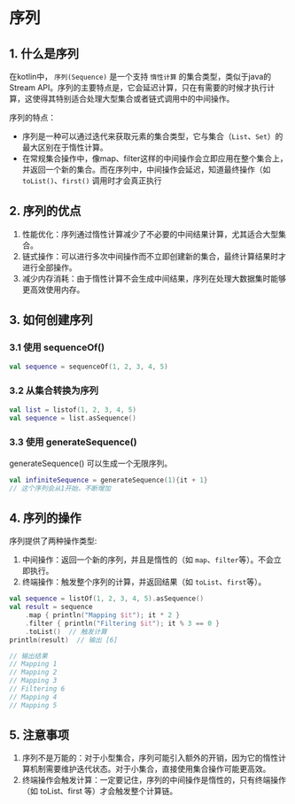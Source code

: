 # 序列

## 1. 什么是序列

在kotlin中， `序列(Sequence)` 是一个支持 `惰性计算` 的集合类型，类似于java的Stream API。序列的主要特点是，它会延迟计算，只在有需要的时候才执行计算，这使得其特别适合处理大型集合或者链式调用中的中间操作。

序列的特点：
- 序列是一种可以通过迭代来获取元素的集合类型，它与集合（`List`、`Set`）的最大区别在于惰性计算。
- 在常规集合操作中，像map、filter这样的中间操作会立即应用在整个集合上，并返回一个新的集合。而在序列中，中间操作会延迟，知道最终操作（如 `toList()`、`first()` 调用时才会真正执行

## 2. 序列的优点

1. 性能优化：序列通过惰性计算减少了不必要的中间结果计算，尤其适合大型集合。
2. 链式操作：可以进行多次中间操作而不立即创建新的集合，最终计算结果时才进行全部操作。
3. 减少内存消耗：由于惰性计算不会生成中间结果，序列在处理大数据集时能够更高效使用内存。

## 3. 如何创建序列

### 3.1 使用 sequenceOf()

``` kotlin
val sequence = sequenceOf(1, 2, 3, 4, 5)
```

### 3.2 从集合转换为序列

``` kotlin
val list = listof(1, 2, 3, 4, 5)
val sequence = list.asSequence()
```

### 3.3 使用 generateSequence()

generateSequence() 可以生成一个无限序列。

``` kotlin
val infiniteSequence = generateSequence(1){it + 1}
// 这个序列会从1开始，不断增加
```

## 4. 序列的操作

序列提供了两种操作类型:

1. 中间操作：返回一个新的序列，并且是惰性的（如 `map`、`filter`等）。不会立即执行。
2. 终端操作：触发整个序列的计算，并返回结果（如 `toList`、`first`等）。

``` kotlin
val sequence = listOf(1, 2, 3, 4, 5).asSequence()
val result = sequence
    .map { println("Mapping $it"); it * 2 }
    .filter { println("Filtering $it"); it % 3 == 0 }
    .toList()  // 触发计算
println(result)  // 输出 [6]

// 输出结果
// Mapping 1
// Mapping 2
// Mapping 3
// Filtering 6
// Mapping 4
// Mapping 5
```

## 5. 注意事项

1. 序列不是万能的：对于小型集合，序列可能引入额外的开销，因为它的惰性计算机制需要维护迭代状态。对于小集合，直接使用集合操作可能更高效。
2. 终端操作会触发计算：一定要记住，序列的中间操作是惰性的，只有终端操作（如 toList、first 等）才会触发整个计算链。

